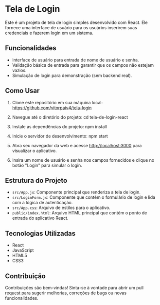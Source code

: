 # Tela de Login

Este é um projeto de tela de login simples desenvolvido com React. Ele fornece uma interface de usuário para os usuários inserirem suas credenciais e fazerem login em um sistema.

## Funcionalidades

- Interface de usuário para entrada de nome de usuário e senha.
- Validação básica de entrada para garantir que os campos não estejam vazios.
- Simulação de login para demonstração (sem backend real).

## Como Usar

1. Clone este repositório em sua máquina local: https://github.com/vitorpaiv4/tela-login
   
2. Navegue até o diretório do projeto: cd tela-de-login-react


3. Instale as dependências do projeto: npm install
   
4. Inicie o servidor de desenvolvimento: npm start

5. Abra seu navegador da web e acesse [http://localhost:3000](http://localhost:3000) para visualizar o aplicativo.

6. Insira um nome de usuário e senha nos campos fornecidos e clique no botão "Login" para simular o login.

## Estrutura do Projeto

- `src/App.js`: Componente principal que renderiza a tela de login.
- `src/LoginForm.js`: Componente que contém o formulário de login e lida com a lógica de autenticação.
- `src/App.css`: Arquivo de estilos para o aplicativo.
- `public/index.html`: Arquivo HTML principal que contém o ponto de entrada do aplicativo React.

## Tecnologias Utilizadas

- React
- JavaScript
- HTML5
- CSS3

## Contribuição

Contribuições são bem-vindas! Sinta-se à vontade para abrir um pull request para sugerir melhorias, correções de bugs ou novas funcionalidades.








